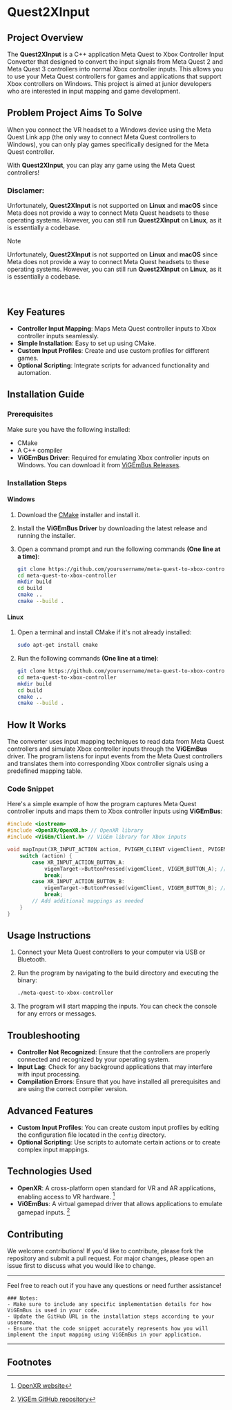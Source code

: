 
# Quest2XInput

## Project Overview

The **Quest2XInput** is a C++ application Meta Quest to Xbox Controller Input Converter that designed to convert the input signals from Meta Quest 2 and Meta Quest 3 controllers into normal Xbox controller inputs. This allows you to use your Meta Quest controllers for games and applications that support Xbox controllers on Windows. This project is aimed at junior developers who are interested in input mapping and game development.

## Problem Project Aims To Solve

When you connect the VR headset to a Windows device using the Meta Quest Link app (the only way to connect Meta Quest controllers to Windows), you can only play games specifically designed for the Meta Quest controller.

With **Quest2XInput**, you can play any game using the Meta Quest controllers!

### Disclamer: 
 Unfortunately, **Quest2XInput** is not supported on **Linux** and **macOS** since Meta does not provide a way to connect Meta Quest headsets to these operating systems.
 However, you can still run **Quest2XInput** on **Linux**, as it is essentially a codebase.

> [!NOTE]
>  Unfortunately, **Quest2XInput** is not supported on **Linux** and **macOS** since Meta does not provide a way to connect Meta Quest headsets to these operating systems.
 However, you can still run **Quest2XInput** on **Linux**, as it is essentially a codebase.

<br>

## Key Features

- **Controller Input Mapping**: Maps Meta Quest controller inputs to Xbox controller inputs seamlessly.
- **Simple Installation**: Easy to set up using CMake.
- **Custom Input Profiles**: Create and use custom profiles for different games.
- **Optional Scripting**: Integrate scripts for advanced functionality and automation.

## Installation Guide

### Prerequisites

Make sure you have the following installed:

- CMake
- A C++ compiler
- **ViGEmBus Driver**: Required for emulating Xbox controller inputs on Windows. You can download it from [ViGEmBus Releases](https://github.com/ViGEm/ViGEmBus/releases).

### Installation Steps

#### Windows

1. Download the [CMake](https://cmake.org/download/) installer and install it.
2. Install the **ViGEmBus Driver** by downloading the latest release and running the installer.
3. Open a command prompt and run the following commands **(One line at a time)**:

   ```bash
   git clone https://github.com/yourusername/meta-quest-to-xbox-controller.git
   cd meta-quest-to-xbox-controller
   mkdir build
   cd build
   cmake ..
   cmake --build .
   ```

#### Linux

1. Open a terminal and install CMake if it's not already installed:

   ```bash
   sudo apt-get install cmake
   ```

2. Run the following commands **(One line at a time)**:

   ```bash
   git clone https://github.com/yourusername/meta-quest-to-xbox-controller.git
   cd meta-quest-to-xbox-controller
   mkdir build
   cd build
   cmake ..
   cmake --build .
   ```

## How It Works

The converter uses input mapping techniques to read data from Meta Quest controllers and simulate Xbox controller inputs through the **ViGEmBus** driver. The program listens for input events from the Meta Quest controllers and translates them into corresponding Xbox controller signals using a predefined mapping table.

### Code Snippet

Here's a simple example of how the program captures Meta Quest controller inputs and maps them to Xbox controller inputs using **ViGEmBus**:

```cpp
#include <iostream>
#include <OpenXR/OpenXR.h> // OpenXR library
#include <ViGEm/Client.h> // ViGEm library for Xbox inputs

void mapInput(XR_INPUT_ACTION action, PVIGEM_CLIENT vigemClient, PVIGEM_TARGET vigemTarget) {
    switch (action) {
        case XR_INPUT_ACTION_BUTTON_A:
            vigemTarget->ButtonPressed(vigemClient, VIGEM_BUTTON_A); // Map to Xbox A button
            break;
        case XR_INPUT_ACTION_BUTTON_B:
            vigemTarget->ButtonPressed(vigemClient, VIGEM_BUTTON_B); // Map to Xbox B button
            break;
        // Add additional mappings as needed
    }
}
```

## Usage Instructions

1. Connect your Meta Quest controllers to your computer via USB or Bluetooth.
2. Run the program by navigating to the build directory and executing the binary:

   ```bash
   ./meta-quest-to-xbox-controller
   ```

3. The program will start mapping the inputs. You can check the console for any errors or messages.

## Troubleshooting

- **Controller Not Recognized**: Ensure that the controllers are properly connected and recognized by your operating system.
- **Input Lag**: Check for any background applications that may interfere with input processing.
- **Compilation Errors**: Ensure that you have installed all prerequisites and are using the correct compiler version.

## Advanced Features

- **Custom Input Profiles**: You can create custom input profiles by editing the configuration file located in the `config` directory.
- **Optional Scripting**: Use scripts to automate certain actions or to create complex input mappings.

## Technologies Used

- **OpenXR**: A cross-platform open standard for VR and AR applications, enabling access to VR hardware.  [^1]
- **ViGEmBus**: A virtual gamepad driver that allows applications to emulate gamepad inputs. [^2]

## Contributing

We welcome contributions! If you'd like to contribute, please fork the repository and submit a pull request. For major changes, please open an issue first to discuss what you would like to change.

---

Feel free to reach out if you have any questions or need further assistance!

```
### Notes:
- Make sure to include any specific implementation details for how ViGEmBus is used in your code.
- Update the GitHub URL in the installation steps according to your username. 
- Ensure that the code snippet accurately represents how you will implement the input mapping using ViGEmBus in your application.
```

---

## Footnotes
[^1]: [OpenXR website](https://www.khronos.org/openxr/)
[^2]: [ViGEm GitHub repository](https://github.com/ViGEm/ViGEmBus)
